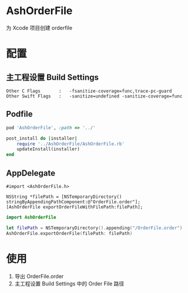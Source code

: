 # AshOrderFile
为 Xcode 项目创建 orderfile 

# 配置

## 主工程设置 Build Settings

```xcodeproj 
Other C Flags       :   -fsanitize-coverage=func,trace-pc-guard
Other Swift Flags   :   -sanitize=undefined -sanitize-coverage=func
```

## Podfile

```ruby
pod 'AshOrderFile', :path => '../'

post_install do |installer|
    require '../AshOrderFile/AshOrderFile.rb'
    updateInstall(installer)
end
```

## AppDelegate

```objc
#import <AshOrderFile.h>

NSString *filePath = [NSTemporaryDirectory() stringByAppendingPathComponent:@"OrderFile.order"];
[AshOrderFile exportOrderFileWithFilePath:filePath];
```

```swift
import AshOrderFile

let filePath = NSTemporaryDirectory().appending("/OrderFile.order")
AshOrderFile.exportOrderFile(filePath: filePath)
```

# 使用

1. 导出 OrderFile.order
2. 主工程设置 Build Settings 中的 Order File 路径